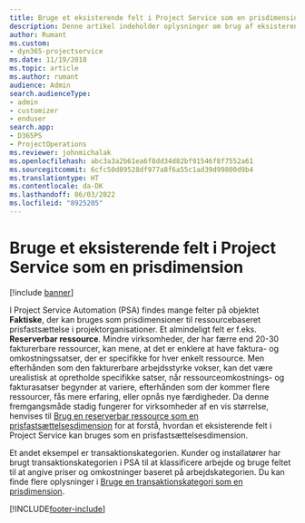 ```yaml
---
title: Bruge et eksisterende felt i Project Service som en prisdimension
description: Denne artikel indeholder oplysninger om brug af eksisterende felter i Project Service som prisdimensioner.
author: Rumant
ms.custom:
- dyn365-projectservice
ms.date: 11/19/2018
ms.topic: article
ms.author: rumant
audience: Admin
search.audienceType:
- admin
- customizer
- enduser
search.app:
- D365PS
- ProjectOperations
ms.reviewer: johnmichalak
ms.openlocfilehash: abc3a3a2b61ea6f8dd34d82bf91546f8f7552a61
ms.sourcegitcommit: 6cfc50d89528df977a8f6a55c1ad39d99800d9b4
ms.translationtype: HT
ms.contentlocale: da-DK
ms.lasthandoff: 06/03/2022
ms.locfileid: "8925205"
---
```

# <a name="use-an-existing-field-in-project-service-as-a-pricing-dimension"></a>Bruge et eksisterende felt i Project Service som en prisdimension

[!include [banner](../includes/psa-now-project-operations.md)]

I Project Service Automation (PSA) findes mange felter på objektet **Faktiske**, der kan bruges som prisdimensioner til ressourcebaseret prisfastsættelse i projektorganisationer. Et almindeligt felt er f.eks. **Reserverbar ressource**. Mindre virksomheder, der har færre end 20-30 fakturerbare ressourcer, kan mene, at det er enklere at have faktura- og omkostningssatser, der er specifikke for hver enkelt ressource. Men efterhånden som den fakturerbare arbejdsstyrke vokser, kan det være urealistisk at opretholde specifikke satser, når ressourceomkostnings- og fakturasatser begynder at variere, efterhånden som der kommer flere ressourcer, fås mere erfaring, eller opnås nye færdigheder. Da denne fremgangsmåde stadig fungerer for virksomheder af en vis størrelse, henvises til [Brug en reserverbar ressource som en prisfastsættelsesdimension](bookable-resource-pricing-dimension.md) for at forstå, hvordan et eksisterende felt i Project Service kan bruges som en prisfastsættelsesdimension.

Et andet eksempel er transaktionskategorien. Kunder og installatører har brugt transaktionskategorien i PSA til at klassificere arbejde og bruge feltet til at angive priser og omkostninger baseret på arbejdskategorien. Du kan finde flere oplysninger i [Bruge en transaktionskategori som en prisdimension](transaction-category-pricing-dimension.md).


[!INCLUDE[footer-include](../includes/footer-banner.md)]
